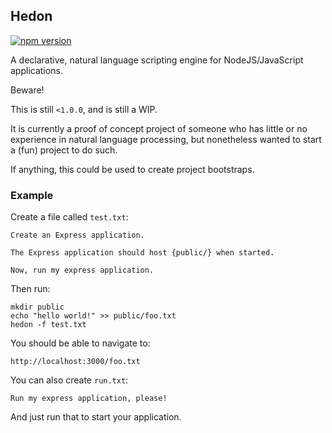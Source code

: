 ## Hedon

[![npm version](https://badge.fury.io/js/hedon.svg)](http://badge.fury.io/js/hedon)

A declarative, natural language scripting engine for NodeJS/JavaScript applications.

Beware!

This is still `<1.0.0`, and is still a WIP.

It is currently a proof of concept project of someone who
has little or no experience in natural language processing,
but nonetheless wanted to start a (fun) project to do such.

If anything, this could be used to create project bootstraps.

### Example

Create a file called `test.txt`:

```text
Create an Express application.

The Express application should host {public/} when started.

Now, run my express application.
```

Then run:

    mkdir public
    echo "hello world!" >> public/foo.txt
    hedon -f test.txt

You should be able to navigate to:

    http://localhost:3000/foo.txt

You can also create `run.txt`:

```text
Run my express application, please!
```

And just run that to start your application.
